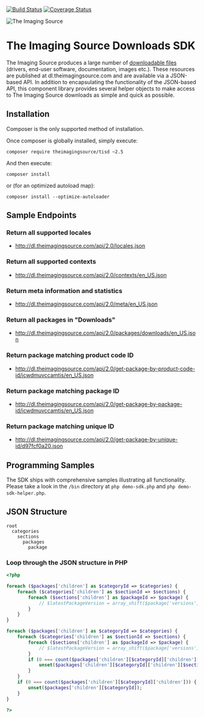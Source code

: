 [![Build Status](https://travis-ci.org/jonathanmaron/theimagingsource-tisd.svg)](https://travis-ci.org/jonathanmaron/theimagingsource-tisd) [![Coverage Status](https://coveralls.io/repos/jonathanmaron/theimagingsource-tisd/badge.svg?branch=master&service=github)](https://coveralls.io/github/jonathanmaron/theimagingsource-tisd?branch=master)

![The Imaging Source](http://www.theimagingsource.com/img/tis_logo.png)

# The Imaging Source Downloads SDK

The Imaging Source produces a large number of [downloadable files](http://dl-gui.theimagingsource.com/) (drivers, end-user software, documentation, images etc.). These resources are published at dl.theimagingsource.com and are available via a JSON-based API. In addition to encapsulating the functionality of the JSON-based API, this component library provides several helper objects to make access to The Imaging Source downloads as simple and quick as possible.


## Installation

Composer is the only supported method of installation.

Once composer is globally installed, simply execute:

```composer require theimagingsource/tisd ~2.5```

And then execute:

```composer install```

or (for an optimized autoload map):
 
```composer install --optimize-autoloader```


## Sample Endpoints

### Return all supported locales

* http://dl.theimagingsource.com/api/2.0/locales.json

### Return all supported contexts

* http://dl.theimagingsource.com/api/2.0/contexts/en_US.json

### Return meta information and statistics

* http://dl.theimagingsource.com/api/2.0/meta/en_US.json

### Return all packages in "Downloads"

* http://dl.theimagingsource.com/api/2.0/packages/downloads/en_US.json

### Return package matching product code ID

* http://dl.theimagingsource.com/api/2.0/get-package-by-product-code-id/icwdmuvccamtis/en_US.json

### Return package matching package ID

* http://dl.theimagingsource.com/api/2.0/get-package-by-package-id/icwdmuvccamtis/en_US.json

### Return package matching unique ID

* http://dl.theimagingsource.com/api/2.0/get-package-by-unique-id/d97fcf0a20.json


## Programming Samples

The SDK ships with comprehensive samples illustrating all functionality. Please take a look in the `/bin` directory at `php demo-sdk.php` and `php demo-sdk-helper.php`.


## JSON Structure

```
root
  categories
    sections
      packages
        package
```

### Loop through the JSON structure in PHP

```php
<?php

foreach ($packages['children'] as $categoryId => $categories) {
    foreach ($categories['children'] as $sectionId => $sections) {
        foreach ($sections['children'] as $packageId => $package) {
            // $latestPackageVersion = array_shift($package['versions']);
        }
    }
}

foreach ($packages['children'] as $categoryId => $categories) {
    foreach ($categories['children'] as $sectionId => $sections) {
        foreach ($sections['children'] as $packageId => $package) {
            // $latestPackageVersion = array_shift($package['versions']);
        }
        if (0 === count($packages['children'][$categoryId]['children'][$sectionId]['children'])) {
            unset($packages['children'][$categoryId]['children'][$sectionId]);
        }
    }
    if (0 === count($packages['children'][$categoryId]['children'])) {
        unset($packages['children'][$categoryId]);
    }
}

?>
```